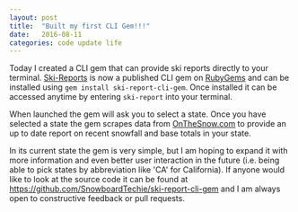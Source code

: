 ```yaml
---
layout: post
title:  "Built my first CLI Gem!!!"
date:   2016-08-11
categories: code update life
---
```

Today I created a CLI gem that can provide ski reports directly to your terminal. <a href="https://github.com/SnowboardTechie/ski-report-cli-gem" target="_blank">Ski-Reports</a> is now a published CLI gem on <a href="https://rubygems.org/" target="_blank">RubyGems</a> and can be installed using ```gem install ski-report-cli-gem```. Once installed it can be accessed anytime by entering ```ski-report``` into your terminal.

When launched the gem will ask you to select a state. Once you have selected a state the gem scrapes data from <a href="http://www.onthesnow.com" target="_blank">OnTheSnow.com</a> to provide an up to date report on recent snowfall and base totals in your state.

In its current state the gem is very simple, but I am hoping to expand it with more information and even better user interaction in the future (i.e. being able to pick states by abbreviation like 'CA' for California). If anyone would like to look at the source code it can be found at <a href="https://github.com/SnowboardTechie/ski-report-cli-gem" target="_blank">https://github.com/SnowboardTechie/ski-report-cli-gem</a> and I am always open to constructive feedback or pull requests.
